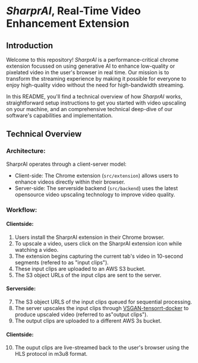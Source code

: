 # _SharprAI_, Real-Time Video Enhancement Extension


## Introduction

Welcome to this repository! _SharprAI_ is a performance-critical chrome extension focussed on using generative AI to enhance low-quality or pixelated video in the user's browser in real time. Our mission is to transform the streaming experience by making it possible for everyone to enjoy high-quality video without the need for high-bandwidth streaming.

In this README, you'll find a technical overview of how _SharprAI_ works, straightforward setup instructions to get you started with video upscaling on your machine, and an comprehensive technical deep-dive of our software's capabilities and implementation.


## Technical Overview 

### Architecture:
SharprAI operates through a client-server model:
* Client-side: The Chrome extension (`src/extension`) allows users to enhance videos directly within their browser.
* Server-side: The serverside backend (`src/backend`) uses the latest opensource video upscaling technology to improve video quality.

### Workflow: 
#### Clientside:
1. Users install the SharprAI extension in their Chrome browser.
2. To upscale a video, users click on the SharprAI extension icon while watching a video.
3. The extension begins capturing the current tab's video in 10-second segments (refered to as "input clips").
4. These input clips are uploaded to an AWS S3 bucket.
5. The S3 object URLs of the input clips are sent to the server.
#### Serverside:
7. The S3 object URLS of the input clips queued for sequential processing.
8. The server upscales the input clips through [VSGAN-tensorrt-docker](https://github.com/styler00dollar/VSGAN-tensorrt-docker) to produce upscaled video (referred to as"output clips").
9. The output clips are uploaded to a different AWS 3s bucket.
#### Clientside:
10. The ouput clips are live-streamed back to the user's browser using the HLS protocol in m3u8 format.
